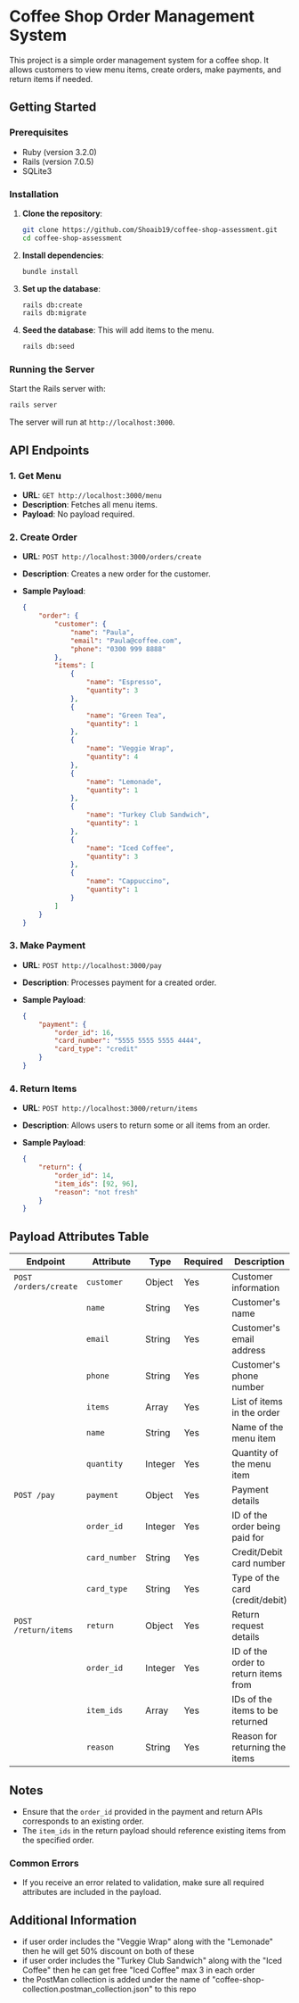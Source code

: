 # Coffee Shop Order Management System

This project is a simple order management system for a coffee shop. It allows customers to view menu items, create orders, make payments, and return items if needed.

## Getting Started

### Prerequisites

- Ruby (version 3.2.0)
- Rails (version 7.0.5)
- SQLite3

### Installation

1. **Clone the repository**:
   ```bash
   git clone https://github.com/Shoaib19/coffee-shop-assessment.git
   cd coffee-shop-assessment
   ```

2. **Install dependencies**:
   ```bash
   bundle install
   ```

3. **Set up the database**:
   ```bash
   rails db:create
   rails db:migrate
   ```

4. **Seed the database**: This will add items to the menu.
   ```bash
   rails db:seed
   ```

### Running the Server

Start the Rails server with:

```bash
rails server
```

The server will run at `http://localhost:3000`.

## API Endpoints

### 1. Get Menu

- **URL**: `GET http://localhost:3000/menu`
- **Description**: Fetches all menu items.
- **Payload**: No payload required.

### 2. Create Order

- **URL**: `POST http://localhost:3000/orders/create`
- **Description**: Creates a new order for the customer.
- **Sample Payload**:

    ```json
    {
        "order": {
            "customer": {
                "name": "Paula",
                "email": "Paula@coffee.com",
                "phone": "0300 999 8888"
            },
            "items": [
                {
                    "name": "Espresso", 
                    "quantity": 3
                },
                {
                    "name": "Green Tea",
                    "quantity": 1
                },
                {
                    "name": "Veggie Wrap",
                    "quantity": 4
                },
                {
                    "name": "Lemonade",
                    "quantity": 1
                },
                {
                    "name": "Turkey Club Sandwich",
                    "quantity": 1
                },
                {
                    "name": "Iced Coffee",
                    "quantity": 3
                },
                {
                    "name": "Cappuccino",
                    "quantity": 1
                }
            ]
        }
    }
    ```

### 3. Make Payment

- **URL**: `POST http://localhost:3000/pay`
- **Description**: Processes payment for a created order.
- **Sample Payload**:

    ```json
    {
        "payment": {
            "order_id": 16,
            "card_number": "5555 5555 5555 4444",
            "card_type": "credit"
        }
    }
    ```

### 4. Return Items

- **URL**: `POST http://localhost:3000/return/items`
- **Description**: Allows users to return some or all items from an order.
- **Sample Payload**:

    ```json
    {
        "return": {
            "order_id": 14,
            "item_ids": [92, 96],
            "reason": "not fresh"
        }
    }
    ```

## Payload Attributes Table

| Endpoint               | Attribute        | Type     | Required | Description                        | Example Value                   |
|------------------------|------------------|----------|----------|------------------------------------|---------------------------------|
| `POST /orders/create`  | `customer`       | Object   | Yes      | Customer information               |                                 |
|                        | `name`           | String   | Yes      | Customer's name                    | `"Paula"`                       |
|                        | `email`          | String   | Yes      | Customer's email address           | `"Paula@coffee.com"`            |
|                        | `phone`          | String   | Yes      | Customer's phone number            | `"0300 999 8888"`               |
|                        | `items`          | Array    | Yes      | List of items in the order         |                                 |
|                        | `name`           | String   | Yes      | Name of the menu item              | `"Espresso"`                    |
|                        | `quantity`       | Integer  | Yes      | Quantity of the menu item          | `3`                             |
| `POST /pay`            | `payment`        | Object   | Yes      | Payment details                    |                                 |
|                        | `order_id`       | Integer  | Yes      | ID of the order being paid for     | `16`                            |
|                        | `card_number`    | String   | Yes      | Credit/Debit card number           | `"5555 5555 5555 4444"`         |
|                        | `card_type`      | String   | Yes      | Type of the card (credit/debit)    | `"credit"`                      |
| `POST /return/items`   | `return`         | Object   | Yes      | Return request details             |                                 |
|                        | `order_id`       | Integer  | Yes      | ID of the order to return items from | `14`                         |
|                        | `item_ids`       | Array    | Yes      | IDs of the items to be returned    | `[92, 96]`                      |
|                        | `reason`         | String   | Yes      | Reason for returning the items     | `"not fresh"`                   |



## Notes

- Ensure that the `order_id` provided in the payment and return APIs corresponds to an existing order.
- The `item_ids` in the return payload should reference existing items from the specified order.

### Common Errors

- If you receive an error related to validation, make sure all required attributes are included in the payload.

## Additional Information

- if user order includes the "Veggie Wrap" along with the "Lemonade" then he will get 50% discount on both of these 
- if user order includes the "Turkey Club Sandwich" along with the "Iced Coffee" then he can get free "Iced Coffee" max 3 in each order
- the PostMan collection is added under the name of "coffee-shop-collection.postman_collection.json" to this repo

```
